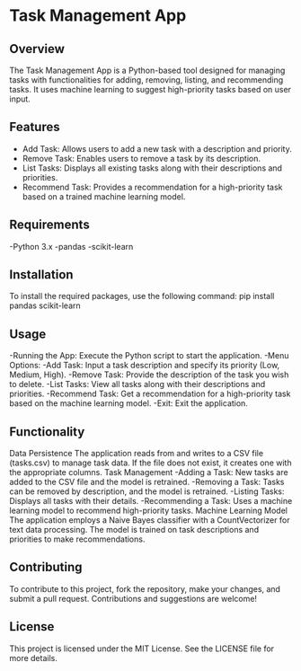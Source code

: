 # Task Management App

## Overview
The Task Management App is a Python-based tool designed for managing tasks with functionalities for adding, removing, listing, and recommending tasks. It uses machine learning to suggest high-priority tasks based on user input.

## Features
- Add Task: Allows users to add a new task with a description and priority.
- Remove Task: Enables users to remove a task by its description.
- List Tasks: Displays all existing tasks along with their descriptions and priorities.
- Recommend Task: Provides a recommendation for a high-priority task based on a trained machine learning model.

## Requirements
-Python 3.x
-pandas
-scikit-learn

## Installation
To install the required packages, use the following command:
pip install pandas scikit-learn

## Usage
-Running the App:
   Execute the Python script to start the application.
-Menu Options:
  -Add Task: Input a task description and specify its priority (Low, Medium, High).
  -Remove Task: Provide the description of the task you wish to delete.
  -List Tasks: View all tasks along with their descriptions and priorities.
  -Recommend Task: Get a recommendation for a high-priority task based on the machine learning model.
  -Exit: Exit the application.

## Functionality
Data Persistence
   The application reads from and writes to a CSV file (tasks.csv) to manage task data. If the file does not exist, it creates one with the appropriate columns.
Task Management
  -Adding a Task: New tasks are added to the CSV file and the model is retrained.
  -Removing a Task: Tasks can be removed by description, and the model is retrained.
  -Listing Tasks: Displays all tasks with their details.
  -Recommending a Task: Uses a machine learning model to recommend high-priority tasks.
Machine Learning Model
   The application employs a Naive Bayes classifier with a CountVectorizer for text data processing. The model is trained on task descriptions and priorities to make recommendations.

## Contributing
To contribute to this project, fork the repository, make your changes, and submit a pull request. Contributions and suggestions are welcome!

## License
This project is licensed under the MIT License. See the LICENSE file for more details.
